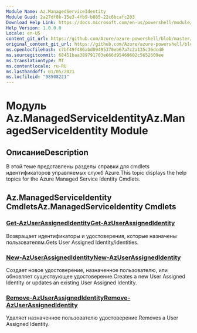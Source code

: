 ```yaml
---
Module Name: Az.ManagedServiceIdentity
Module Guid: 2a27df8b-15e3-4fb9-b885-22c6bcafc203
Download Help Link: https://docs.microsoft.com/en-us/powershell/module/az.managedserviceidentity
Help Version: 1.0.0.0
Locale: en-US
content_git_url: https://github.com/Azure/azure-powershell/blob/master/src/ManagedServiceIdentity/ManagedServiceIdentity/help/Az.ManagedServiceIdentity.md
original_content_git_url: https://github.com/Azure/azure-powershell/blob/master/src/ManagedServiceIdentity/ManagedServiceIdentity/help/Az.ManagedServiceIdentity.md
ms.openlocfilehash: c7bf49f486abd09495370eb67a7c2a135c36dcd0
ms.sourcegitcommit: 68451baa389791703e666d95469602c5652609ee
ms.translationtype: MT
ms.contentlocale: ru-RU
ms.lasthandoff: 01/05/2021
ms.locfileid: "98508221"
---
```

# <span data-ttu-id="b880c-101">Модуль Az.ManagedServiceIdentity</span><span class="sxs-lookup"><span data-stu-id="b880c-101">Az.ManagedServiceIdentity Module</span></span>
## <span data-ttu-id="b880c-102">Описание</span><span class="sxs-lookup"><span data-stu-id="b880c-102">Description</span></span>
<span data-ttu-id="b880c-103">В этой теме представлены разделы справки для cmdlets идентификаторов управляемых служб Azure.</span><span class="sxs-lookup"><span data-stu-id="b880c-103">This topic displays the help topics for the Azure Managed Service Identity Cmdlets.</span></span>

## <span data-ttu-id="b880c-104">Az.ManagedServiceIdentity Cmdlets</span><span class="sxs-lookup"><span data-stu-id="b880c-104">Az.ManagedServiceIdentity Cmdlets</span></span>
### [<span data-ttu-id="b880c-105">Get-AzUserAssignedIdentity</span><span class="sxs-lookup"><span data-stu-id="b880c-105">Get-AzUserAssignedIdentity</span></span>](Get-AzUserAssignedIdentity.md)
<span data-ttu-id="b880c-106">Возвращает идентификаторы и удостоверения, которые назначены пользователям.</span><span class="sxs-lookup"><span data-stu-id="b880c-106">Gets User Assigned Identity/identities.</span></span>

### [<span data-ttu-id="b880c-107">New-AzUserAssignedIdentity</span><span class="sxs-lookup"><span data-stu-id="b880c-107">New-AzUserAssignedIdentity</span></span>](New-AzUserAssignedIdentity.md)
<span data-ttu-id="b880c-108">Создает новое удостоверение, назначенное пользователю, или обновляет существующее удостоверение.</span><span class="sxs-lookup"><span data-stu-id="b880c-108">Creates a new User Assigned Identity or updates an existing User Assigned Identity.</span></span>

### [<span data-ttu-id="b880c-109">Remove-AzUserAssignedIdentity</span><span class="sxs-lookup"><span data-stu-id="b880c-109">Remove-AzUserAssignedIdentity</span></span>](Remove-AzUserAssignedIdentity.md)
<span data-ttu-id="b880c-110">Удаляет назначенное пользователю удостоверение.</span><span class="sxs-lookup"><span data-stu-id="b880c-110">Removes a User Assigned Identity.</span></span>

